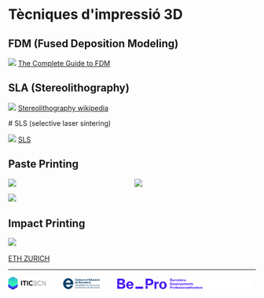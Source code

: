 # Tècniques d'impressió 3D

## FDM (Fused Deposition Modeling)

![](./IMG/TÈCNIQUES/fdm.png)
[The Complete Guide to FDM](https://desis.osu.edu/seniorthesis/index.php/2021/09/03/the-complete-guide-to-fused-deposition-modeling-fdm-in-3d-printing/)


## SLA (Stereolithography)

![](./IMG/TÈCNIQUES/sla.png)
[Stereolithography wikipedia](https://en.wikipedia.org/wiki/Stereolithography)

# SLS (selective laser sintering)

![](./IMG/TÈCNIQUES/sls.png)
[SLS](https://formlabs.com/es/blog/que-es-sinterizado-selectivo-laser/)

## Paste Printing
<div style="display: flex; gap: 10px;">
  <img src="IMG/MATERIALS/CLAY_1.gif" width="49%" />
  <img src="IMG/MATERIALS/CLAY_2.gif" width="49%" />
</div>


![](./IMG/MATERIALS/pasta.jpeg)

## Impact Printing

![](./IMG/TÈCNIQUES/impact.jpg)

[ETH ZURICH](https://dfab.ch/news/impact-printing-wins-3d-pioneers-challenge)


---
<p align="left">
  <img alt="Light" src="../IMG/LOGOS/logoITICBCN.png" width="15%">
&nbsp; &nbsp; &nbsp; &nbsp;
  <img alt="Dark" src="../IMG/LOGOS/logo_CEB.png" width="15%">
&nbsp; &nbsp; &nbsp; &nbsp;
  <img alt="Dark" src="../IMG/LOGOS/footer-logos-white.svg" width="55%">
</p>